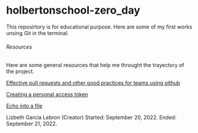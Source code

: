 # holbertonschool-zero_day

This reposirtory is for educational purpose. Here are some of my first works unsing Git in the terminal. 

###### Resources
Here are some general resources that help me throught the trayectory of the project. 

[Effective pull requests and other good practices for teams using github](https://codeinthehole.com/tips/pull-requests-and-other-good-practices-for-teams-using-github/)

[Creating a personal access token](https://docs.github.com/en/authentication/keeping-your-account-and-data-secure/creating-a-personal-access-token)

[Echo into a file](https://forum.howtoforge.com/threads/echo-into-a-file.115/)

Lizbeth Garcia Lebron (Creator)
Started: September 20, 2022.
Ended: September 21, 2022. 
